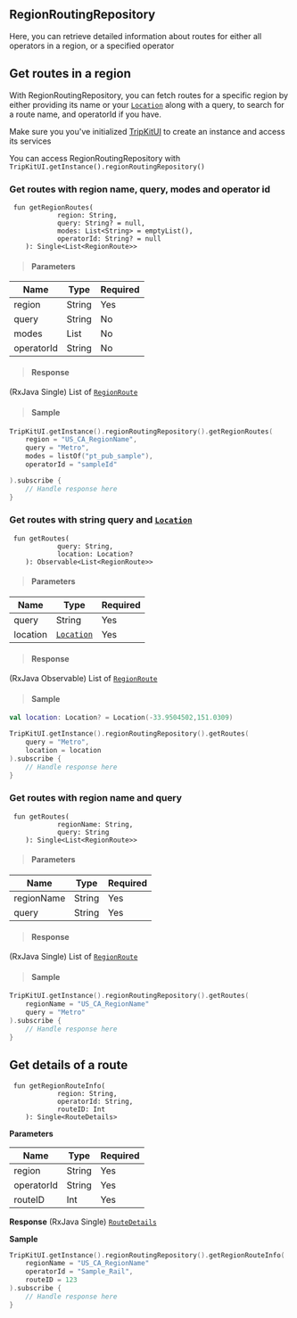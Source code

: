 ## RegionRoutingRepository

Here, you can retrieve detailed information about routes for either all operators in a region, or a specified operator


## Get routes in a region

With RegionRoutingRepository, you can fetch routes for a specific region by either providing its name or your [`Location`](tripkit-android/com.skedgo.tripkit.common.model/-location/index.md) along with a query, to search for a route name, and operatorId if you have.

Make sure you you've initialized [TripKitUI](https://android.developer.tripgo.com/) to create an instance and access its services

You can access RegionRoutingRepository with `TripKitUI.getInstance().regionRoutingRepository()`

### Get routes with region name, query, modes and operator id

````
 fun getRegionRoutes(
            region: String,
            query: String? = null,
            modes: List<String> = emptyList(),
            operatorId: String? = null
    ): Single<List<RegionRoute>>
````

> #### Parameters
| Name  | Type | Required |
| ------------- | ------------- | ------------- |
| region | String  | Yes |
| query | String | No |
| modes | List<String> | No |
| operatorId | String | No |

> #### Response
(RxJava Single) List of [`RegionRoute`](tripkit-android/com.skedgo.tripkit.regionrouting/com.skedgo.tripkit.regionrouting.data/-regionroute/index.md)

> #### Sample

````kotlin
TripKitUI.getInstance().regionRoutingRepository().getRegionRoutes(
	region = "US_CA_RegionName", 
	query = "Metro",
	modes = listOf("pt_pub_sample"),
	operatorId = "sampleId"

).subscribe {
	// Handle response here
}

````

### Get routes with string query and [`Location`](tripkit-android/com.skedgo.tripkit.common.model/-location/index.md) 

````
 fun getRoutes(
            query: String,
            location: Location?
    ): Observable<List<RegionRoute>>
````

> #### Parameters
| Name  | Type | Required |
| ------------- | ------------- | ------------- |
| query | String | Yes |
| location | [`Location`](tripkit-android/com.skedgo.tripkit.common.model/-location/index.md)  | Yes |

> #### Response
(RxJava Observable) List of [`RegionRoute`](tripkit-android/com.skedgo.tripkit.regionrouting/com.skedgo.tripkit.regionrouting.data/-regionroute/index.md)

> #### Sample

````kotlin
val location: Location? = Location(-33.9504502,151.0309)

TripKitUI.getInstance().regionRoutingRepository().getRoutes(
	query = "Metro",
	location = location
).subscribe {
	// Handle response here
}

````

### Get routes with region name and query

````
 fun getRoutes(
            regionName: String,
            query: String
    ): Single<List<RegionRoute>>
````

> #### Parameters
| Name  | Type | Required |
| ------------- | ------------- | ------------- |
| regionName | String | Yes |
| query | String | Yes |

> #### Response
(RxJava Single) List of [`RegionRoute`](tripkit-android/com.skedgo.tripkit.regionrouting/com.skedgo.tripkit.regionrouting.data/-regionroute/index.md)

> #### Sample

````kotlin
TripKitUI.getInstance().regionRoutingRepository().getRoutes(
	regionName = "US_CA_RegionName"
	query = "Metro"
).subscribe {
	// Handle response here
}

````

## Get details of a route

````
 fun getRegionRouteInfo(
            region: String,
            operatorId: String,
            routeID: Int
    ): Single<RouteDetails>
````

**Parameters**

| Name  | Type | Required |
| ------------- | ------------- | ------------- |
| region | String | Yes |
| operatorId | String | Yes |
| routeID | Int | Yes |


__Response__
(RxJava Single) [`RouteDetails`](tripkit-android/com.skedgo.tripkit.regionrouting/com.skedgo.tripkit.regionrouting.data/-routedetails/index.md)

__Sample__

````kotlin
TripKitUI.getInstance().regionRoutingRepository().getRegionRouteInfo(
	regionName = "US_CA_RegionName"
	operatorId = "Sample_Rail",
	routeID = 123
).subscribe {
	// Handle response here
}

````


